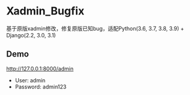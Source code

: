# Xadmin_Bugfix

基于原版xadmin修改，修复原版已知bug，适配Python(3.6, 3.7, 3.8, 3.9) + Django(2.2, 3.0, 3.1)

Demo
---------

http://127.0.0.1:8000/admin

-  User: admin
-  Password: admin123
